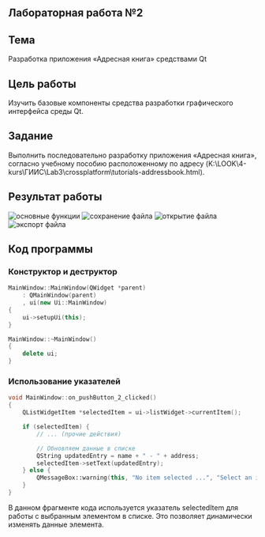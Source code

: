 ## Лабораторная работа №2 <br/> ##

## Тема ##

Разработка приложения «Адресная книга» средствами Qt

## Цель работы ##

Изучить базовые компоненты средства разработки графического интерфейса среды Qt.

## Задание ##

Выполнить последовательно разработку приложения «Адресная книга», согласно учебному пособию расположенному по адресу (K:\LOOK\4-kurs\ГИИС\Lab3\crossplatform\tutorials-addressbook.html).

## Результат работы ##

![основные функции](./1.jpg)
![сохранение файла](./2.jpg)
![открытие файла](./3.jpg)
![экспорт файла](./4.jpg)


## Код программы ##

### Конструктор и деструктор ###
```cpp
MainWindow::MainWindow(QWidget *parent)
    : QMainWindow(parent)
    , ui(new Ui::MainWindow)
{
    ui->setupUi(this);
}

MainWindow::~MainWindow()
{
    delete ui;
}
```

### Использование указателей ###

```cpp
void MainWindow::on_pushButton_2_clicked()
{
    QListWidgetItem *selectedItem = ui->listWidget->currentItem();

    if (selectedItem) {
        // ... (прочие действия)

        // Обновляем данные в списке
        QString updatedEntry = name + " - " + address;
        selectedItem->setText(updatedEntry);
    } else {
        QMessageBox::warning(this, "No item selected ...", "Select an item from the list to edit.");
    }
}
```
В данном фрагменте кода используется указатель selectedItem для работы с выбранным элементом в списке. Это позволяет динамически изменять данные элемента.